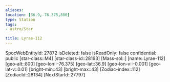 ```yaml
---
aliases: 
location: [36.9,-76.375,800]
type: Station
tags:
- astro/Star

title: Lyrae-112
---
```

SpocWebEntityId: 27872
isDeleted: false
isReadOnly: false
confidential: public
[star-class::M4]
[star-class-id::28193]
[Mass-sol::]
[name::Lyrae-112]
[geo-alt::800]
[geo-lon::-76.375]
[geo-lat::36.9]
[geo-lon-v::-0.001]
[geo-lat-v::0.01]
[bright-min::43]
[bright-max::43]
[Zodiac-index::112]
[ZodiacId::28134]
[NextStarId::27797]



